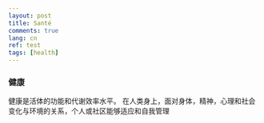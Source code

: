 ```yaml
---
layout: post
title: Santé
comments: true
lang: cn
ref: test
tags: [health]
---
```


### 健康

健康是活体的功能和代谢效率水平。 在人类身上，面对身体，精神，心理和社会变化与环境的关系，个人或社区能够适应和自我管理
